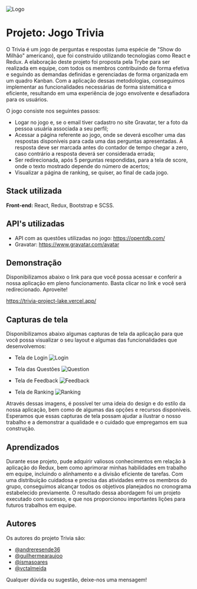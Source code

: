 <!-- Olá, Tryber!
Esse é apenas um arquivo inicial para o README do seu projeto.
É essencial que você preencha esse documento por conta própria, ok?
Não deixe de usar nossas dicas de escrita de README de projetos, e deixe sua criatividade brilhar!
:warning: IMPORTANTE: você precisa deixar nítido:
- quais arquivos/pastas foram desenvolvidos por você; 
- quais arquivos/pastas foram desenvolvidos por outra pessoa estudante;
- quais arquivos/pastas foram desenvolvidos pela Trybe.
-->
![Logo](https://svgshare.com/i/sGD.svg)

 
# Projeto: Jogo Trivia

O Trivia é um jogo de perguntas e respostas (uma espécie de "Show do Milhão" americano), que foi construído utilizando tecnologias como React e Redux. A elaboração deste projeto foi proposta pela Trybe para ser realizada em equipe, com todos os membros contribuindo de forma efetiva e seguindo as demandas definidas e gerenciadas de forma organizada em um quadro Kanban. Com a aplicação dessas metodologias, conseguimos implementar as funcionalidades necessárias de forma sistemática e eficiente, resultando em uma experiência de jogo envolvente e desafiadora para os usuários.

O jogo consiste nos seguintes passos:
- Logar no jogo e, se o email tiver cadastro no site Gravatar, ter a foto da pessoa usuária associada a seu perfil;
- Acessar a página referente ao jogo, onde se deverá escolher uma das respostas disponíveis para cada uma das perguntas apresentadas. A resposta deve ser marcada antes do contador de tempo chegar a zero, caso contrário a resposta deverá ser considerada errada;
- Ser redirecionada, após 5 perguntas respondidas, para a tela de score, onde o texto mostrado depende do número de acertos;
- Visualizar a página de ranking, se quiser, ao final de cada jogo.





## Stack utilizada

**Front-end:** React, Redux, Bootstrap e SCSS.


## API's utilizadas

- API com as questões utilizadas no jogo: https://opentdb.com/
- Gravatar: https://www.gravatar.com/avatar
## Demonstração

Disponibilizamos abaixo o link para que você possa acessar e conferir a nossa aplicação em pleno funcionamento. Basta clicar no link e você será redirecionado. Aproveite!

https://trivia-project-lake.vercel.app/


## Capturas de tela

Disponibilizamos abaixo algumas capturas de tela da aplicação para que você possa visualizar o seu layout e algumas das funcionalidades que desenvolvemos:

- Tela de Login
![Login](https://i.imgur.com/Z3559yc.png)

- Tela das Questões
![Question](https://imgur.com/RoiNNm4.png)

- Tela de Feedback
![Feedback](https://imgur.com/REmRv5G.png)

- Tela de Ranking
![Ranking](https://imgur.com/RPBfFFb.png)

Através dessas imagens, é possível ter uma ideia do design e do estilo da nossa aplicação, bem como de algumas das opções e recursos disponíveis. Esperamos que essas capturas de tela possam ajudar a ilustrar o nosso trabalho e a demonstrar a qualidade e o cuidado que empregamos em sua construção.


## Aprendizados

Durante esse projeto, pude adquirir valiosos conhecimentos em relação à aplicação do Redux, bem como aprimorar minhas habilidades em trabalho em equipe, incluindo o alinhamento e a divisão eficiente de tarefas. Com uma distribuição cuidadosa e precisa das atividades entre os membros do grupo, conseguimos alcançar todos os objetivos planejados no cronograma estabelecido previamente. O resultado dessa abordagem foi um projeto executado com sucesso, e que nos proporcionou importantes lições para futuros trabalhos em equipe.


## Autores
Os autores do projeto Trivia são:

- [@andreresende36](https://github.com/andreresende36)
- [@guilhermearaujoo](https://github.com/guilhermearaujoo)
- [@ismasoares](https://github.com/ismasoares)
- [@vctalmeida](https://github.com/vctalmeida)

Qualquer dúvida ou sugestão, deixe-nos uma mensagem!
